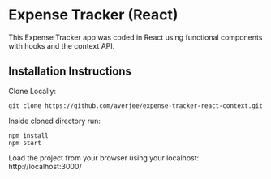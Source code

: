 # Expense Tracker (React)

This Expense Tracker app was coded in React using functional components with hooks and the context API.

## Installation Instructions

Clone Locally: <br>

`git clone https://github.com/averjee/expense-tracker-react-context.git`

Inside cloned directory run: <br>

`npm install` <br>
`npm start` <br>

Load the project from your browser using your localhost: http://localhost:3000/
